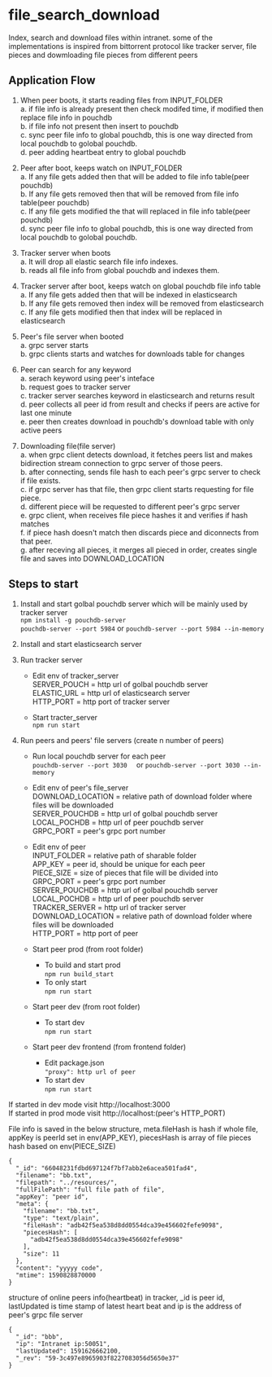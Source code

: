 # file_search_download  
Index, search and download files within intranet. some of the implementations is inspired from bittorrent protocol like tracker server, file pieces and dowmloading file pieces from different peers  

## Application Flow
1. When peer boots, it starts reading files from INPUT_FOLDER  
    a. if file info is already present then check modifed time, if modified then replace file info in pouchdb  
    b. if file info not present then insert to pouchdb  
    c. sync peer file info to global pouchdb, this is one way directed from local pouchdb to golobal pouchdb.  
    d. peer adding heartbeat entry to global pouchdb  
    
2. Peer after boot, keeps watch on INPUT_FOLDER  
    a. If any file gets added then that will be added to file info table(peer pouchdb)  
    b. If any file gets removed then that will be removed from file info table(peer pouchdb)  
    c. If any file gets modified the that will replaced in file info table(peer pouchdb)  
    d. sync peer file info to global pouchdb, this is one way directed from local pouchdb to golobal pouchdb.  
    
3. Tracker server when boots  
    a. It will drop all elastic search file info indexes.  
    b. reads all file info from global pouchdb and indexes them.  
    
4. Tracker server after boot, keeps watch on global pouchdb file info table  
    a. If any file gets added then that will be indexed in elasticsearch  
    b. If any file gets removed then index will be removed from elasticsearch  
    c. If any file gets modified then that index will be replaced in elasticsearch  
    
5. Peer's file server when booted  
    a. grpc server starts  
    b. grpc clients starts and watches for downloads table for changes  
    
6. Peer can search for any keyword  
    a. serach keyword using peer's inteface  
    b. request goes to tracker server  
    c. tracker server searches keyword in elasticsearch and returns result  
    d. peer collects all peer id from result and checks if peers are active for last one minute  
    e. peer then creates download in pouchdb's download table with only active peers  
    
7. Downloading file(file server)  
    a. when grpc client detects download, it fetches peers list and makes bidirection stream connection to grpc server of 
       those peers.  
    b. after connecting, sends file hash to each peer's grpc server to check if file exists.  
    c. if grpc server has that file, then grpc client starts requesting for file piece.  
    d. different piece will be requested to different peer's grpc server  
    e. grpc client, when receives file piece hashes it and verifies if hash matches  
    f. if piece hash doesn't match then discards piece and diconnects from that peer.  
    g. after receving all pieces, it merges all pieced in order, creates single file and saves into DOWNLOAD_LOCATION  

## Steps to start

1. Install and start golbal pouchdb server which will be mainly used by tracker server  
    ```npm install -g pouchdb-server```  
    ```pouchdb-server --port 5984```
    or
    ```pouchdb-server --port 5984 --in-memory```  

2. Install and start elasticsearch server

3. Run tracker server  
    - Edit env of tracker_server  
        SERVER_POUCH = http url of golbal pouchdb server  
        ELASTIC_URL = http url of elasticsearch server  
        HTTP_PORT = http port of tracker server  
        
    - Start tracter_server  
        ```npm run start  ```

4. Run peers and peers' file servers (create n number of peers)  
    - Run local pouchdb server for each peer  
        ```pouchdb-server --port 3030  ```
        or
        ```pouchdb-server --port 3030 --in-memory  ```  
        
    - Edit env of peer's file_server  
        DOWNLOAD_LOCATION = relative path of download folder where files will be downloaded  
        SERVER_POUCHDB = http url of golbal pouchdb server  
        LOCAL_POCHDB = http url of peer pouchdb server  
        GRPC_PORT = peer's grpc port number  
        
    - Edit env of peer  
        INPUT_FOLDER = relative path of sharable folder  
        APP_KEY = peer id, should be unique for each peer  
        PIECE_SIZE = size of pieces that file will be divided into  
        GRPC_PORT = peer's grpc port number  
        SERVER_POUCHDB = http url of golbal pouchdb server  
        LOCAL_POCHDB = http url of peer pouchdb server  
        TRACKER_SERVER = http url of tracker server  
        DOWNLOAD_LOCATION = relative path of download folder where files will be downloaded  
        HTTP_PORT = http port of peer  
        
    - Start peer prod (from root folder)  
        * To build and start prod  
            ```npm run build_start  ```
        * To only start  
            ```npm run start  ```  
            
    - Start peer dev (from root folder)  
        * To start dev  
            ```npm run start  ```  
            
    - Start peer dev frontend (from frontend folder)  
        * Edit package.json  
            ```"proxy": http url of peer  ```  
        * To start dev  
            ```npm run start  ```

If started in dev mode visit http://localhost:3000  
If started in prod mode visit http://localhost:(peer's HTTP_PORT)


File info is saved in the below structure, meta.fileHash is hash if whole file,
appKey is peerId set in env(APP_KEY), piecesHash is array of file pieces hash based on 
env(PIECE_SIZE)
```
{
  "_id": "66048231fdbd697124f7bf7abb2e6acea501fad4",
  "filename": "bb.txt",
  "filepath": "../resources/",
  "fullFilePath": "full file path of file",
  "appKey": "peer id",
  "meta": {
    "filename": "bb.txt",
    "type": "text/plain",
    "fileHash": "adb42f5ea538d8dd0554dca39e456602fefe9098",
    "piecesHash": [
      "adb42f5ea538d8dd0554dca39e456602fefe9098"
    ],
    "size": 11
  },
  "content": "yyyyy code",
  "mtime": 1590828870000
}
````

structure of online peers info(heartbeat) in tracker, _id is peer id, lastUpdated is time stamp of latest heart beat
and ip is the address of peer's grpc file server
```
{
  "_id": "bbb",
  "ip": "Intranet ip:50051",
  "lastUpdated": 1591626662100,
  "_rev": "59-3c497e8965903f8227083056d5650e37"
}
```
